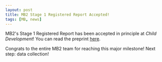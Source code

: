 ```yaml
---
layout: post
title: MB2 Stage 1 Registered Report Accepted!
tags: [MB, news]
---
```


MB2's Stage 1 Registered Report has been accepted in principle at <i>Child Development</i>! You can read the preprint [here](https://psyarxiv.com/x4jbm). 

Congrats to the entire MB2 team for reaching this major milestone! Next step: data collection!

